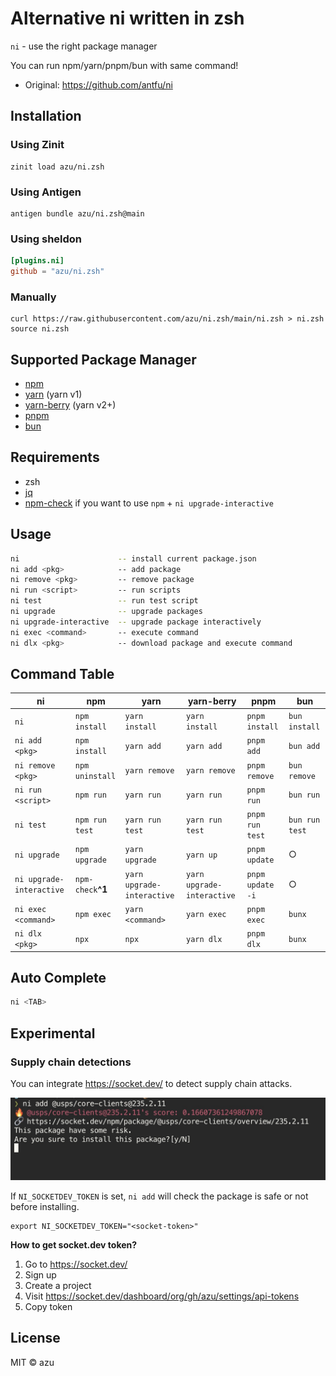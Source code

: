 # Alternative ni written in zsh

`ni` - use the right package manager

You can run npm/yarn/pnpm/bun with same command!

- Original: <https://github.com/antfu/ni>

## Installation

### Using Zinit

```shell
zinit load azu/ni.zsh
```

### Using Antigen

```shell
antigen bundle azu/ni.zsh@main
```

### Using sheldon

```toml
[plugins.ni]
github = "azu/ni.zsh"
```

### Manually

```shell
curl https://raw.githubusercontent.com/azu/ni.zsh/main/ni.zsh > ni.zsh
source ni.zsh
```

## Supported Package Manager

- [npm](https://docs.npmjs.com/cli/)
- [yarn](https://classic.yarnpkg.com/) (yarn v1)
- [yarn-berry](https://yarnpkg.com/) (yarn v2+)
- [pnpm](https://pnpm.js.org/)
- [bun](https://bun.sh/)

## Requirements

- zsh
- [jq](https://stedolan.github.io/jq/)
- [npm-check](https://github.com/dylang/npm-check) if you want to use `npm` + `ni upgrade-interactive`

## Usage

```sh
ni                      -- install current package.json
ni add <pkg>            -- add package
ni remove <pkg>         -- remove package
ni run <script>         -- run scripts
ni test                 -- run test script
ni upgrade              -- upgrade packages
ni upgrade-interactive  -- upgrade package interactively
ni exec <command>       -- execute command
ni dlx <pkg>            -- download package and execute command
```

## Command Table

| ni                       | npm               | yarn                       | yarn-berry                 | pnpm             | bun            |
|--------------------------|-------------------|----------------------------|----------------------------|------------------|----------------|
| `ni`                     | `npm install`     | `yarn install`             | `yarn install`             | `pnpm install`   | `bun install`  |
| `ni add <pkg>`           | `npm install`     | `yarn add`                 | `yarn add`                 | `pnpm add`       | `bun add`      |
| `ni remove <pkg>`        | `npm uninstall`   | `yarn remove`              | `yarn remove`              | `pnpm remove`    | `bun remove`   |
| `ni run <script>`        | `npm run`         | `yarn run`                 | `yarn run`                 | `pnpm run`       | `bun run`      |
| `ni test`                | `npm run test`    | `yarn run test`            | `yarn run test`            | `pnpm run test`  | `bun run test` |
| `ni upgrade`             | `npm upgrade`     | `yarn upgrade`             | `yarn up`                  | `pnpm update`    | ○              |
| `ni upgrade-interactive` | `npm-check`**^1** | `yarn upgrade-interactive` | `yarn upgrade-interactive` | `pnpm update -i` | ○              |
| `ni exec <command>`      | `npm exec`        | `yarn <command>`           | `yarn exec`                | `pnpm exec`      | `bunx`         |
| `ni dlx <pkg>`       | `npx`             | `npx`                      | `yarn dlx`                 | `pnpm dlx`       | `bunx`         |

## Auto Complete

```sh
ni <TAB>
```

## Experimental

### Supply chain detections

You can integrate https://socket.dev/ to detect supply chain attacks.

![Socket.dev Integration](./socket-integration.jpg)

If `NI_SOCKETDEV_TOKEN` is set, `ni add` will check the package is safe or not before installing.

```
export NI_SOCKETDEV_TOKEN="<socket-token>"
```

**How to get socket.dev token?**

1. Go to https://socket.dev/
2. Sign up
3. Create a project
4. Visit https://socket.dev/dashboard/org/gh/azu/settings/api-tokens
5. Copy token


## License

MIT © azu
